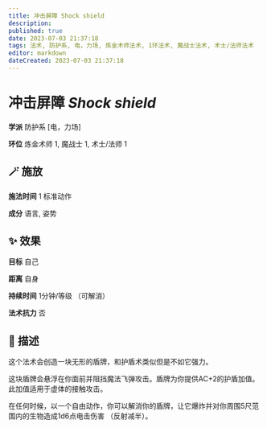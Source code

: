 ```yaml
---
title: 冲击屏障 Shock shield
description: 
published: true
date: 2023-07-03 21:37:18
tags: 法术, 防护系, 电，力场, 炼金术师法术, 1环法术, 魔战士法术, 术士/法师法术
editor: markdown
dateCreated: 2023-07-03 21:37:18
---
```


# **冲击屏障** *Shock shield*

**学派** 防护系 \[电，力场\] 

**环位** 炼金术师 1, 魔战士 1, 术士/法师 1

## 🪄 施放

**施法时间** 1 标准动作

**成分** 语言, 姿势

## ✨ 效果 

**目标** 自己 

**距离** 自身  

**持续时间** 1分钟/等级 （可解消） 

**法术抗力** 否

## 📖 描述

这个法术会创造一块无形的盾牌，和护盾术类似但是不如它强力。

这块盾牌会悬浮在你面前并阻挡魔法飞弹攻击。盾牌为你提供AC+2的护盾加值。此加值适用于虚体的接触攻击。

在任何时候，以一个自由动作，你可以解消你的盾牌，让它爆炸并对你周围5尺范围内的生物造成1d6点电击伤害 （反射减半）。
    